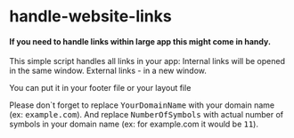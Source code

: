 # handle-website-links
#### If you need to handle links within large app this might come in handy.

This simple script handles all links in your app:
Internal links will be opened in the same window.
External links - in a new window.

You can put it in your footer file or your layout file

Please don`t forget to replace <kbd>YourDomainName</kbd> with your domain name (ex: <kbd>example.com</kbd>).
And replace <kbd>NumberOfSymbols</kbd> with actual number of symbols in your domain name (ex: for example.com it would be <kbd>11</kbd>).
